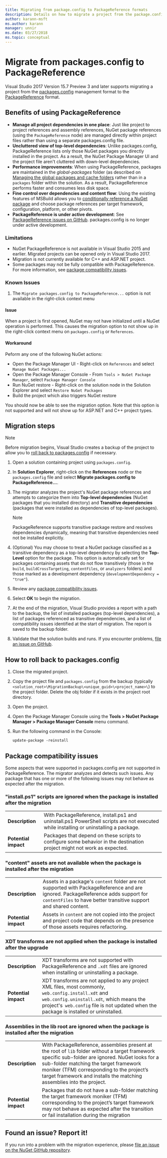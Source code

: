 ```yaml
---
title: Migrating from package.config to PackageReference formats
description: Details on how to migrate a project from the package.config management format to PackageReference as supported by NuGet 4.0+ and VS2017 and .NET Core 2.0
author: karann-msft
ms.author: karann
manager: unnir
ms.date: 03/27/2018
ms.topic: conceptual
---
```


# Migrate from packages.config to PackageReference

Visual Studio 2017 Version 15.7 Preview 3 and later supports migrating a project from the [packages.config](./packages-config.md) management format to the [PackageReference](../consume-packages/Package-References-in-Project-Files.md) format.

## Benefits of using PackageReference

* **Manage all project dependencies in one place**: Just like project to project references and assembly references, NuGet package references (using the `PackageReference` node) are managed directly within project files rather than using a separate packages.config file.
* **Uncluttered view of top-level dependencies**: Unlike packages.config, PackageReference lists only those NuGet packages you directly installed in the project. As a result, the NuGet Package Manager UI and the project file aren't cluttered with down-level dependencies.
* **Performance improvements**: When using PackageReference, packages are maintained in the *global-packages* folder (as described on [Managing the global packages and cache folders](../consume-packages/managing-the-global-packages-and-cache-folders.md) rather than in a `packages` folder within the solution. As a result, PackageReference performs faster and consumes less disk space.
* **Fine control over dependencies and content flow**: Using the existing features of MSBuild allows you to [conditionally reference a NuGet package](../consume-packages/Package-References-in-Project-Files.md#adding-a-packagereference-condition) and choose package references per target framework, configuration, platform, or other pivots.
* **PackageReference is under active development**: See [PackageReference issues on GitHub](https://aka.ms/nuget-pr-improvements). packages.config is no longer under active development.

### Limitations

* NuGet PackageReference is not available in Visual Studio 2015 and earlier. Migrated projects can be opened only in Visual Studio 2017.
* Migration is not currently available for C++ and ASP.NET project.
* Some packages may not be fully compatible with PackageReference. For more information, see [package compatibility issues](#package-compatibility-issues).

### Known Issues

1. The `Migrate packages.config to PackageReference...` option is not available in the right-click context menu 

#### Issue 
 
When a project is first opened, NuGet may not have initialized until a NuGet operation is performed. This causes the migration option to not show up in the right-click context menu on `packages.config` or `References`. 

#### Workaround 

Peform any one of the following NuGet actions: 
* Open the Package Manager UI - Right-click on `References` and select `Manage NuGet Packages...` 
* Open the Package Manager Console - From `Tools > NuGet Package Manager`, select `Package Manager Console` 
* Run NuGet restore - Right-click on the solution node in the Solution Explorer and select `Restore NuGet Packages` 
* Build the project which also triggers NuGet restore 

You should now be able to see the migration option. Note that this option is not supported and will not show up for ASP.NET and C++ project types. 

## Migration steps

> [!Note]
> Before migration begins, Visual Studio creates a backup of the project to allow you to [roll back to packages.config](#how-to-roll-back-to-packagesconfig) if necessary.

1. Open a solution containing project using `packages.config`.

1. In **Solution Explorer**, right-click on the **References** node or the `packages.config` file and select **Migrate packages.config to PackageReference...**.

1. The migrator analyzes the project's NuGet package references and attempts to categorize them into **Top-level dependencies** (NuGet packages that you installed directory) and **Transitive dependencies** (packages that were installed as dependencies of top-level packages).

   > [!Note]
   > PackageReference supports transitive package restore and resolves dependencies dynamically, meaning that transitive dependencies need not be installed explicitly.

1. (Optional) You may choose to treat a NuGet package classified as a transitive dependency as a top-level dependency by selecting the **Top-Level** option for the package. This option is automatically set for packages containing assets that do not flow transitively (those in the `build`, `buildCrossTargeting`, `contentFiles`, or `analyzers` folders) and those marked as a development dependency (`developmentDependency = "true"`).

1. Review any [package compatibility issues](#package-compatibility-issues).

1. Select **OK** to begin the migration.

1. At the end of the migration, Visual Studio provides a report with a path to the backup, the list of installed packages (top-level dependencies), a list of packages referenced as transitive dependencies, and a list of compatibility issues identified at the start of migration. The report is saved to the backup folder.

1. Validate that the solution builds and runs. If you encounter problems, [file an issue on GitHub](https://github.com/NuGet/Home/issues/).

## How to roll back to packages.config

1. Close the migrated project.

1. Copy the project file and `packages.config` from the backup (typically `<solution_root>\MigrationBackup\<unique_guid>\<project_name>\`) to the project folder. Delete the obj folder if it exists in the project root directory.

1. Open the project.

1. Open the Package Manager Console using the **Tools > NuGet Package Manager > Package Manager Console** menu command.

1. Run the following command in the Console:

   ```ps
   update-package -reinstall
   ```

## Package compatibility issues

Some aspects that were supported in packages.config are not supported in PackageReference. The migrator analyzes and detects such issues. Any package that has one or more of the following issues may not behave as expected after the migration.

### "install.ps1" scripts are ignored when the package is installed after the migration

| | |
| --- | --- |
| **Description** | With PackageReference, install.ps1 and uninstall.ps1 PowerShell scripts are not executed while installing or uninstalling a package. |
| **Potential impact** | Packages that depend on these scripts to configure some behavior in the destination project might not work as expected. |

### "content" assets are not available when the package is installed after the migration

| | |
| --- | --- |
| **Description** | Assets in a package's `content` folder are not supported with PackageReference and are ignored. PackageReference adds support for `contentFiles` to have better transitive support and shared content.  |
| **Potential impact** | Assets in `content` are not copied into the project and project code that depends on the presence of those assets requires refactoring.  |

### XDT transforms are not applied when the package is installed after the upgrade

| | |
| --- | --- |
| **Description** | XDT transforms are not supported with PackageReference and `.xdt` files are ignored when installing or uninstalling a package.   |
| **Potential impact** | XDT transforms are not applied to any project XML files, most commonly, `web.config.install.xdt` and `web.config.uninstall.xdt`, which means the project's` web.config` file is not updated when the package is installed or uninstalled. |

### Assemblies in the lib root are ignored when the package is installed after the migration

| | |
| --- | --- |
| **Description** | With PackageReference, assemblies present at the root of `lib` folder without a target framework specific sub-folder are ignored. NuGet looks for a sub-folder matching the target framework moniker (TFM) corresponding to the project’s target framework and installs the matching assemblies into the project. |
| **Potential impact** | Packages that do not have a sub-folder matching the target framework moniker (TFM) corresponding to the project’s target framework may not behave as expected after the transition or fail installation during the migration |

## Found an issue? Report it!

If you run into a problem with the migration experience, please [file an issue on the NuGet GitHub repository](https://github.com/NuGet/Home/issues/).
